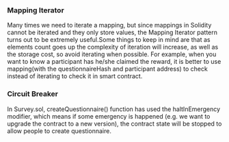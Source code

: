 ### Mapping Iterator
Many times we need to iterate a mapping, but since mappings in Solidity cannot be iterated and they only store values, the Mapping Iterator pattern turns out to be extremely useful.Some things to keep in mind are that as elements count goes up the complexity of iteration will increase, as well as the storage cost, so avoid iterating when possible. For example, when you want to know a participant has he/she claimed the reward, it is better to use mapping(with the questionnaireHash and participant address) to check instead of iterating to check it in smart contract.

### Circuit Breaker
In Survey.sol, createQuestionnaire() function has used the haltInEmergency modifier, which means if some emergency is happened (e.g. we want to upgrade the contract to a new version), the contract state will be stopped to allow people to create questionnaire.

